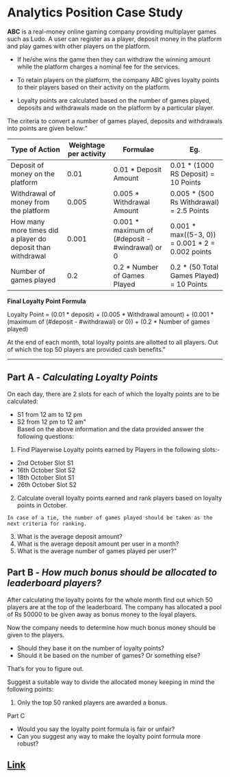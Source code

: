 # Analytics Position Case Study

**ABC** is a real-money online gaming company providing multiplayer games such as Ludo. A user can register as a player, 
deposit money in the platform and play games with other players on the platform. 

- If he/she wins the game then they can withdraw the winning amount while the platform charges a nominal fee for the services.

- To retain players on the platform, the company ABC gives loyalty points to their players based on their activity on the platform.

- Loyalty points are calculated based on the number of games played, deposits and withdrawals made on the platform by a particular player.

The criteria to convert a number of games played, deposits and withdrawals into points are given below:"	


|Type of Action|Weightage per activity|Formulae|Eg.|
|---|---|---|---|
|Deposit of money on the platform|0.01|0.01 * Deposit Amount|0.01 * (1000 RS Deposit) = 10 Points|
|Withdrawal of money from the platform|0.005|0.005 * Withdrawal Amount|0.005 * (500 Rs Withdrawal) = 2.5 Points|
|How many more times did a player do deposit than withdrawal|0.001|0.001 * maximum of (#deposit - #windrawal) or 0|0.001 * max((5-3, 0)) = 0.001 * 2 = 0.002 points |
|Number of games played|0.2|0.2 * Number of Games Played|0.2 * (50 Total Games Played) = 10 Points|

			
**Final Loyalty Point Formula**

Loyalty Point = (0.01 * deposit) + (0.005 * Withdrawal amount) + (0.001 * (maximum of (#deposit - #withdrawal) or 0)) + (0.2 * Number of games played)

At the end of each month, total loyalty points are allotted to all players. Out of which the top 50 players are provided cash benefits."			
			
---

## Part A - _Calculating Loyalty Points_

On each day, there are 2 slots for each of which the loyalty points are to be calculated: 
- S1 from 12 am to 12 pm 
- S2 from 12 pm to 12 am"			
Based on the above information and the data provided answer the following questions:

1. Find Playerwise Loyalty points earned by Players in the following slots:-
- 2nd October Slot S1
- 16th October Slot S2
- 18th October Slot S1
- 26th October Slot S2
2. Calculate overall loyalty points earned and rank players based on loyalty points in October. 


`In case of a tie, the number of games played should be taken as the next criteria for ranking.`

3. What is the average deposit amount?
4. What is the average deposit amount per user in a month?
5. What is the average number of games played per user?"			


## Part B - _How much bonus should be allocated to leaderboard players?_

After calculating the loyalty points for the whole month find out which 50 players are at the top of the leaderboard. The company has allocated a pool of Rs 50000 to be given away as bonus money to the loyal players.

Now the company needs to determine how much bonus money should be given to the players.

- Should they base it on the number of loyalty points? 
- Should it be based on the number of games? Or something else?

That’s for you to figure out.

Suggest a suitable way to divide the allocated money keeping in mind the following points:
1. Only the top 50 ranked players are awarded a bonus.

Part C
- Would you say the loyalty point formula is fair or unfair?
- Can you suggest any way to make the loyalty point formula more robust?


## [Link](https://drive.google.com/file/d/1NjIfOJxarFbw9JxREmUJ8VTifSRVg2wV/view?usp=drive_link)




